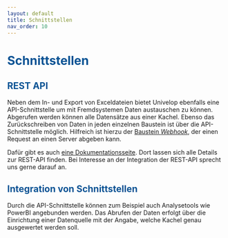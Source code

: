 ```yaml
---
layout: default
title: Schnittstellen
nav_order: 10
---
```


# <span style="color:#0b5394">Schnittstellen</span>

## <span style="color:#0b5394">REST API</span>
Neben dem In- und Export von Exceldateien bietet Univelop ebenfalls eine API-Schnittstelle um mit Fremdsystemen Daten austauschen zu können.
Abgerufen werden können alle Datensätze aus einer Kachel. Ebenso das Zurückschreiben von Daten in jeden einzelnen Baustein ist über die API-Schnittstelle möglich. Hilfreich ist hierzu der [Baustein *Webhook*](/docs/record-spec-settings/grand-child-expanded/webhook.html), der einen Request an einen Server abgeben kann.

Dafür gibt es auch [eine Dokumentationsseite](https://app.univelop.de/api/docs/). Dort lassen sich alle Details zur REST-API finden. Bei Interesse an der Integration der REST-API sprecht uns gerne darauf an.

## <span style="color:#0b5394">Integration von Schnittstellen</span>
Durch die API-Schnittstelle können zum Beispiel auch Analysetools wie PowerBI angebunden werden. Das Abrufen der Daten erfolgt über die Einrichtung einer Datenquelle mit der Angabe, welche Kachel genau ausgewertet werden soll.
